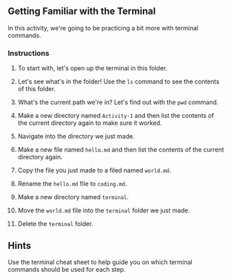 ## Getting Familiar with the Terminal

In this activity, we're going to be practicing a bit more with terminal commands.

### Instructions

1. To start with, let's open up the terminal in this folder.

2. Let's see what's in the folder! Use the `ls` command to see the contents of this folder.

3. What's the current path we're in? Let's find out with the `pwd` command.

4. Make a new directory named `Activity-1` and then list the contents of the current directory again to make sure it worked.

5. Navigate into the directory we just made.

6. Make a new file named `hello.md` and then list the contents of the current directory again.

7. Copy the file you just made to a filed named `world.md`.

8. Rename the `hello.md` file to `coding.md`.

9. Make a new directory named `terminal`.

10. Move the `world.md` file into the `terminal` folder we just made.

11. Delete the `terminal` folder.

## Hints

Use the terminal cheat sheet to help guide you on which terminal commands should be used for each step.
